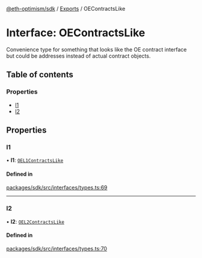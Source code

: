 [@eth-optimism/sdk](../README.md) / [Exports](../modules.md) / OEContractsLike

# Interface: OEContractsLike

Convenience type for something that looks like the OE contract interface but could be
addresses instead of actual contract objects.

## Table of contents

### Properties

- [l1](OEContractsLike.md#l1)
- [l2](OEContractsLike.md#l2)

## Properties

### l1

• **l1**: [`OEL1ContractsLike`](../modules.md#oel1contractslike)

#### Defined in

[packages/sdk/src/interfaces/types.ts:69](https://github.com/ethereum-optimism/optimism/blob/e5a9fd56/packages/sdk/src/interfaces/types.ts#L69)

___

### l2

• **l2**: [`OEL2ContractsLike`](../modules.md#oel2contractslike)

#### Defined in

[packages/sdk/src/interfaces/types.ts:70](https://github.com/ethereum-optimism/optimism/blob/e5a9fd56/packages/sdk/src/interfaces/types.ts#L70)
